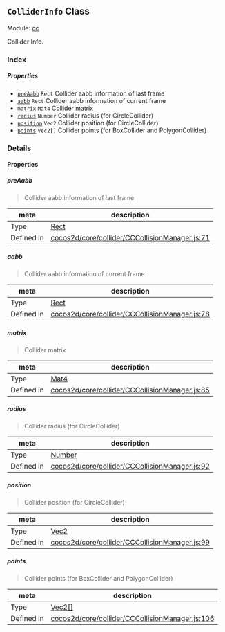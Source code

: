 ## `ColliderInfo` Class



Module: [cc](../modules/cc.md)


Collider Info.



### Index

##### Properties

  - [`preAabb`](#preaabb) `Rect` Collider aabb information of last frame
  - [`aabb`](#aabb) `Rect` Collider aabb information of current frame
  - [`matrix`](#matrix) `Mat4` Collider matrix
  - [`radius`](#radius) `Number` Collider radius (for CircleCollider)
  - [`position`](#position) `Vec2` Collider position (for CircleCollider)
  - [`points`](#points) `Vec2[]` Collider points (for BoxCollider and PolygonCollider)





### Details


#### Properties


##### preAabb

> Collider aabb information of last frame

| meta | description |
|------|-------------|
| Type | <a href="../classes/Rect.html" class="crosslink">Rect</a> |
| Defined in | [cocos2d/core/collider/CCCollisionManager.js:71](https://github.com/cocos-creator/engine/blob/26031bddd1aecdbf9bbdebe19ecaa672b1c35061/cocos2d/core/collider/CCCollisionManager.js#L71) |



##### aabb

> Collider aabb information of current frame

| meta | description |
|------|-------------|
| Type | <a href="../classes/Rect.html" class="crosslink">Rect</a> |
| Defined in | [cocos2d/core/collider/CCCollisionManager.js:78](https://github.com/cocos-creator/engine/blob/26031bddd1aecdbf9bbdebe19ecaa672b1c35061/cocos2d/core/collider/CCCollisionManager.js#L78) |



##### matrix

> Collider matrix

| meta | description |
|------|-------------|
| Type | <a href="../classes/Mat4.html" class="crosslink">Mat4</a> |
| Defined in | [cocos2d/core/collider/CCCollisionManager.js:85](https://github.com/cocos-creator/engine/blob/26031bddd1aecdbf9bbdebe19ecaa672b1c35061/cocos2d/core/collider/CCCollisionManager.js#L85) |



##### radius

> Collider radius (for CircleCollider)

| meta | description |
|------|-------------|
| Type | <a href="https://developer.mozilla.org/en/JavaScript/Reference/Global_Objects/Number" class="crosslink external" target="_blank">Number</a> |
| Defined in | [cocos2d/core/collider/CCCollisionManager.js:92](https://github.com/cocos-creator/engine/blob/26031bddd1aecdbf9bbdebe19ecaa672b1c35061/cocos2d/core/collider/CCCollisionManager.js#L92) |



##### position

> Collider position (for CircleCollider)

| meta | description |
|------|-------------|
| Type | <a href="../classes/Vec2.html" class="crosslink">Vec2</a> |
| Defined in | [cocos2d/core/collider/CCCollisionManager.js:99](https://github.com/cocos-creator/engine/blob/26031bddd1aecdbf9bbdebe19ecaa672b1c35061/cocos2d/core/collider/CCCollisionManager.js#L99) |



##### points

> Collider points (for BoxCollider and PolygonCollider)

| meta | description |
|------|-------------|
| Type | <a href="../classes/Vec2.html" class="crosslink">Vec2[]</a> |
| Defined in | [cocos2d/core/collider/CCCollisionManager.js:106](https://github.com/cocos-creator/engine/blob/26031bddd1aecdbf9bbdebe19ecaa672b1c35061/cocos2d/core/collider/CCCollisionManager.js#L106) |







